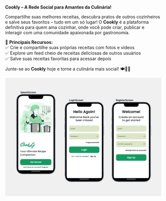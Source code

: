 **Cookly – A Rede Social para Amantes da Culinária!**

Compartilhe suas melhores receitas, descubra pratos de outros cozinheiros e salve seus favoritos – tudo em um só lugar! O **Cookly** é a plataforma definitiva para quem ama cozinhar, onde você pode criar, publicar e interagir com uma comunidade apaixonada por gastronomia.

📌 **Principais Recursos:**  
✅ Crie e compartilhe suas próprias receitas com fotos e vídeos  
✅ Explore um feed cheio de receitas deliciosas de outros usuários  
✅ Salve suas receitas favoritas para acessar depois   

Junte-se ao **Cookly** hoje e torne a culinária mais social! 🍽️📸🔥

![Imagem ilustrativa](assets/images/Mask-group.png)

